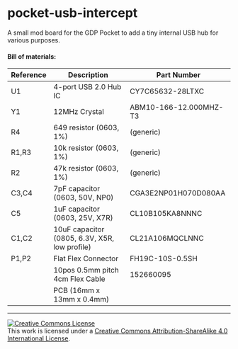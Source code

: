 # pocket-usb-intercept
A small mod board for the GDP Pocket to add a tiny internal USB hub for various purposes.


#### Bill of materials:

| Reference | Description                                   | Part Number            |
|-----------|-----------------------------------------------|------------------------|
| U1        | 4-port USB 2.0 Hub IC                         | CY7C65632-28LTXC       |
| Y1        | 12MHz Crystal                                 | ABM10-166-12.000MHZ-T3 |
| R4        | 649 resistor (0603, 1%)                       | (generic)              |
| R1,R3     | 10k resistor (0603, 1%)                       | (generic)              |
| R2        | 47k resistor (0603, 1%)                       | (generic)              |
| C3,C4     | 7pF capacitor (0603, 50V, NP0)                | CGA3E2NP01H070D080AA   |
| C5        | 1uF capacitor (0603, 25V, X7R)                | CL10B105KA8NNNC        |
| C1,C2     | 10uF capacitor (0805, 6.3V, X5R, low profile) | CL21A106MQCLNNC        |
| P1,P2     | Flat Flex Connector                           | FH19C-10S-0.5SH        |
|           | 10pos 0.5mm pitch 4cm Flex Cable              | 152660095              |
|           | PCB (16mm x 13mm x 0.4mm)                     |                        |

---

<a rel="license" href="http://creativecommons.org/licenses/by-sa/4.0/"><img alt="Creative Commons License" style="border-width:0" src="https://i.creativecommons.org/l/by-sa/4.0/80x15.png" /></a><br />This work is licensed under a <a rel="license" href="http://creativecommons.org/licenses/by-sa/4.0/">Creative Commons Attribution-ShareAlike 4.0 International License</a>.